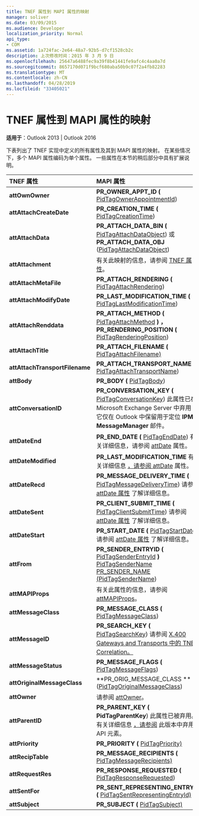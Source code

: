 ```yaml
---
title: TNEF 属性到 MAPI 属性的映射
manager: soliver
ms.date: 03/09/2015
ms.audience: Developer
localization_priority: Normal
api_type:
- COM
ms.assetid: 1a724fac-2e64-48a7-92b5-d7cf1528cb2c
description: 上次修改时间：2015 年 3 月 9 日
ms.openlocfilehash: 25647a6488fec9a39f8b41441fe9afc4c4aa0a7d
ms.sourcegitcommit: 8657170d071f9bcf680aba50b9c07f2a4fb82283
ms.translationtype: MT
ms.contentlocale: zh-CN
ms.lasthandoff: 04/28/2019
ms.locfileid: "33405021"
---
```

# <a name="mapping-of-tnef-attributes-to-mapi-properties"></a>TNEF 属性到 MAPI 属性的映射

  
  
**适用于**：Outlook 2013 | Outlook 2016 
  
下表列出了 TNEF 实现中定义的所有属性及其到 MAPI 属性的映射。 在某些情况下，多个 MAPI 属性编码为单个属性。 一些属性在本节的稍后部分中具有扩展说明。
  
|**TNEF 属性**|**MAPI 属性**|
|:-----|:-----|
|**attOwnOwner** <br/> |**PR_OWNER_APPT_ID (** [PidTagOwnerAppointmentId](pidtagownerappointmentid-canonical-property.md))   <br/> |
|**attAttachCreateDate** <br/> |**PR_CREATION_TIME (** [PidTagCreationTime](pidtagcreationtime-canonical-property.md))   <br/> |
|**attAttachData** <br/> |**PR_ATTACH_DATA_BIN (** [PidTagAttachDataObject](pidtagattachdatabinary-canonical-property.md)) 或 **PR_ATTACH_DATA_OBJ** ([PidTagAttachDataObject](pidtagattachdataobject-canonical-property.md))   <br/> |
|**attAttachment** <br/> |有关此映射的信息，请参阅 [TNEF 属性](tnef-attributes.md)。  <br/> |
|**attAttachMetaFile** <br/> |**PR_ATTACH_RENDERING (** [PidTagAttachRendering](pidtagattachrendering-canonical-property.md))   <br/> |
|**attAttachModifyDate** <br/> |**PR_LAST_MODIFICATION_TIME (** [PidTagLastModificationTime](pidtaglastmodificationtime-canonical-property.md))   <br/> |
|**attAttachRenddata** <br/> |**PR_ATTACH_METHOD (** [PidTagAttachMethod](pidtagattachmethod-canonical-property.md) **) ，PR_RENDERING_POSITION (** [PidTagRenderingPosition](pidtagrenderingposition-canonical-property.md))   <br/> |
|**attAttachTitle** <br/> |**PR_ATTACH_FILENAME (** [PidTagAttachFilename)](pidtagattachfilename-canonical-property.md)  <br/> |
|**attAttachTransportFilename** <br/> |**PR_ATTACH_TRANSPORT_NAME (** [PidTagAttachTransportName](pidtagattachtransportname-canonical-property.md))   <br/> |
|**attBody** <br/> |**PR_BODY (** [PidTagBody](pidtagbody-canonical-property.md))   <br/> |
|**attConversationID** <br/> |**PR_CONVERSATION_KEY (** [PidTagConversationKey](pidtagconversationkey-canonical-property.md)) 此属性已在 Microsoft Exchange Server 中弃用：它仅在 Outlook 中保留用于定位 **IPM。MessageManager** 邮件。  <br/> |
|**attDateEnd** <br/> |**PR_END_DATE (** [PidTagEndDate](pidtagenddate-canonical-property.md)) 有关详细信息，请参阅 [attDate](attdate-attributes.md) 属性。  <br/> |
|**attDateModified** <br/> |**PR_LAST_MODIFICATION_TIME** 有关详细信息 [，请参阅 attDate](attdate-attributes.md) 属性。  <br/> |
|**attDateRecd** <br/> |**PR_MESSAGE_DELIVERY_TIME (** [PidTagMessageDeliveryTime](pidtagmessagedeliverytime-canonical-property.md)) 请参阅 [attDate 属性](attdate-attributes.md) 了解详细信息。  <br/> |
|**attDateSent** <br/> |**PR_CLIENT_SUBMIT_TIME (** [PidTagClientSubmitTime](pidtagclientsubmittime-canonical-property.md)) 请参阅 [attDate 属性](attdate-attributes.md) 了解详细信息。  <br/> |
|**attDateStart** <br/> |**PR_START_DATE (** [PidTagStartDate](pidtagstartdate-canonical-property.md)) 请参阅 [attDate 属性](attdate-attributes.md) 了解详细信息。  <br/> |
|**attFrom** <br/> |**PR_SENDER_ENTRYID (** [PidTagSenderEntryId](pidtagsenderentryid-canonical-property.md) **)** [PidTagSenderName PR_SENDER_NAME (PidTagSenderName](pidtagsendername-canonical-property.md))   <br/> |
|**attMAPIProps** <br/> |有关此属性的信息，请参阅 [attMAPIProps](attmapiprops.md)。  <br/> |
|**attMessageClass** <br/> |**PR_MESSAGE_CLASS (** [PidTagMessageClass](pidtagmessageclass-canonical-property.md))   <br/> |
|**attMessageID** <br/> |**PR_SEARCH_KEY (** [PidTagSearchKey](pidtagsearchkey-canonical-property.md)) 请参阅 [X.400 Gateways and Transports 中的 TNEF Correlation。](tnef-correlation-in-x-400-gateways-and-transports.md)  <br/> |
|**attMessageStatus** <br/> |**PR_MESSAGE_FLAGS (** [PidTagMessageFlags](pidtagmessageflags-canonical-property.md))   <br/> |
|**attOriginalMessageClass** <br/> |**PR_ORIG_MESSAGE_CLASS ** ([PidTagOriginalMessageClass](pidtagoriginalmessageclass-canonical-property.md))   <br/> |
|**attOwner** <br/> |请参阅 [attOwner](attowner.md)。  <br/> |
|**attParentID** <br/> |**PR_PARENT_KEY (** **PidTagParentKey**) 此属性已被弃用。 有关详细信息 [，请参阅](api-elements-deprecated-in-this-edition.md) 此版本中弃用 API 元素。  <br/> |
|**attPriority** <br/> |**PR_PRIORITY (** [PidTagPriority)](pidtagpriority-canonical-property.md)  <br/> |
|**attRecipTable** <br/> |**PR_MESSAGE_RECIPIENTS (** [PidTagMessageRecipients)](pidtagmessagerecipients-canonical-property.md)  <br/> |
|**attRequestRes** <br/> |**PR_RESPONSE_REQUESTED (** [PidTagResponseRequested](pidtagresponserequested-canonical-property.md))   <br/> |
|**attSentFor** <br/> |**PR_SENT_REPRESENTING_ENTRYID (** [PidTagSentRepresentingEntryId)](pidtagsentrepresentingentryid-canonical-property.md)  <br/> |
|**attSubject** <br/> |**PR_SUBJECT (** [PidTagSubject)](pidtagsubject-canonical-property.md)  <br/> |
   


